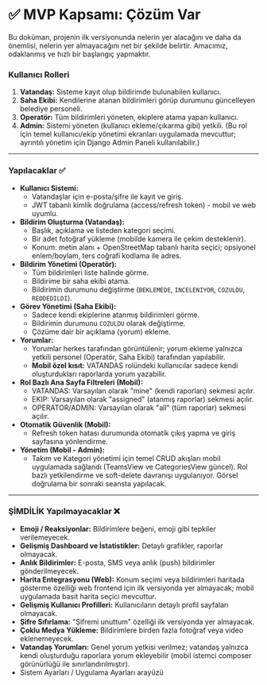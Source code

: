 # ✅ MVP Kapsamı: Çözüm Var

Bu doküman, projenin ilk versiyonunda nelerin yer alacağını ve daha da önemlisi, nelerin yer almayacağını net bir şekilde belirtir. Amacımız, odaklanmış ve hızlı bir başlangıç yapmaktır.

### Kullanıcı Rolleri
1.  **Vatandaş:** Sisteme kayıt olup bildirimde bulunabilen kullanıcı.
2.  **Saha Ekibi:** Kendilerine atanan bildirimleri görüp durumunu güncelleyen belediye personeli.
3.  **Operatör:** Tüm bildirimleri yöneten, ekiplere atama yapan kullanıcı.
4.  **Admin:** Sistemi yöneten (kullanıcı ekleme/çıkarma gibi) yetkili. (Bu rol için temel kullanıcı/ekip yönetimi ekranları uygulamada mevcuttur; ayrıntılı yönetim için Django Admin Paneli kullanılabilir.)

---

### Yapılacaklar ✅
* **Kullanıcı Sistemi:**
    * Vatandaşlar için e-posta/şifre ile kayıt ve giriş.
    * JWT tabanlı kimlik doğrulama (access/refresh token) - mobil ve web uyumlu.
* **Bildirim Oluşturma (Vatandaş):**
    * Başlık, açıklama ve listeden kategori seçimi.
    * Bir adet fotoğraf yükleme (mobilde kamera ile çekim desteklenir).
    * Konum: metin alanı + OpenStreetMap tabanlı harita seçici; opsiyonel enlem/boylam, ters coğrafi kodlama ile adres.
* **Bildirim Yönetimi (Operatör):**
    * Tüm bildirimleri liste halinde görme.
    * Bildirime bir saha ekibi atama.
    * Bildirimin durumunu değiştirme (`BEKLEMEDE`, `INCELENIYOR`, `COZULDU`, `REDDEDILDI`).
* **Görev Yönetimi (Saha Ekibi):**
    * Sadece kendi ekiplerine atanmış bildirimleri görme.
    * Bildirimin durumunu `COZULDU` olarak değiştirme.
    * Çözüme dair bir açıklama (yorum) ekleme.
* **Yorumlar:**
    * Yorumlar herkes tarafından görüntülenir; yorum ekleme yalnızca yetkili personel (Operatör, Saha Ekibi) tarafından yapılabilir.
    * **Mobil özel kısıt:** VATANDAS rolündeki kullanıcılar sadece kendi oluşturdukları raporlarda yorum yazabilir.
* **Rol Bazlı Ana Sayfa Filtreleri (Mobil):**
    * VATANDAS: Varsayılan olarak "mine" (kendi raporları) sekmesi açılır.
    * EKIP: Varsayılan olarak "assigned" (atanmış raporlar) sekmesi açılır.
    * OPERATOR/ADMIN: Varsayılan olarak "all" (tüm raporlar) sekmesi açılır.
* **Otomatik Güvenlik (Mobil):**
    * Refresh token hatası durumunda otomatik çıkış yapma ve giriş sayfasına yönlendirme.
* **Yönetim (Mobil - Admin):**
    * Takım ve Kategori yönetimi için temel CRUD akışları mobil uygulamada sağlandı (TeamsView ve CategoriesView güncel). Rol bazlı yetkilendirme ve soft-delete davranışı uygulanıyor. Görsel doğrulama bir sonraki seansta yapılacak.

---

### ŞİMDİLİK Yapılmayacaklar ❌
* **Emoji / Reaksiyonlar:** Bildirimlere beğeni, emoji gibi tepkiler verilemeyecek.
* **Gelişmiş Dashboard ve İstatistikler:** Detaylı grafikler, raporlar olmayacak.
* **Anlık Bildirimler:** E-posta, SMS veya anlık (push) bildirimler gönderilmeyecek.
* **Harita Entegrasyonu (Web):** Konum seçimi veya bildirimleri haritada gösterme özelliği web frontend için ilk versiyonda yer almayacak; mobil uygulamada basit harita seçici mevcuttur.
* **Gelişmiş Kullanıcı Profilleri:** Kullanıcıların detaylı profil sayfaları olmayacak.
* **Şifre Sıfırlama:** "Şifremi unuttum" özelliği ilk versiyonda yer almayacak.
* **Çoklu Medya Yükleme:** Bildirimlere birden fazla fotoğraf veya video eklenemeyecek.
* **Vatandaş Yorumları:** Genel yorum yetkisi verilmez; vatandaş yalnızca kendi oluşturduğu raporlara yorum ekleyebilir (mobil istemci composer görünürlüğü ile sınırlandırılmıştır).
* Sistem Ayarları / Uygulama Ayarları arayüzü